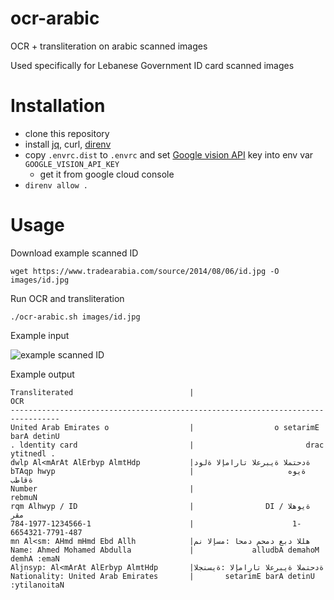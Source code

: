 # ocr-arabic
OCR + transliteration on arabic scanned images

Used specifically for Lebanese Government ID card scanned images

# Installation

- clone this repository
- install [jq](https://stedolan.github.io/jq/), curl, [direnv](https://direnv.net/)
- copy `.envrc.dist` to `.envrc` and set [Google vision API](https://cloud.google.com/vision/docs/ocr) key into env var `GOOGLE_VISION_API_KEY`
  - get it from google cloud console
- `direnv allow .` 

# Usage

Download example scanned ID

    wget https://www.tradearabia.com/source/2014/08/06/id.jpg -O images/id.jpg

Run OCR and transliteration

    ./ocr-arabic.sh images/id.jpg

Example input

![example scanned ID](https://www.tradearabia.com/source/2014/08/06/id.jpg)

Example output

    Transliterated                          |                                     OCR
    ---------------------------------------------------------------------------------
    United Arab Emirates o                  |                  o setarimE barA detinU
    . ldentity card                         |                         drac ytitnedl .
    dwlp Al<mArAt AlErbyp AlmtHdp           |ةدحتملا ةيبرعلا تارامإلا ةلود
    bTAqp hwyp                              |                     ةيوه ةقاطب
    Number                                  |                                  rebmuN
    rqm Alhwyp / ID                         |                DI / ةيوهلا مقر
    784-1977-1234566-1                      |                      1-6654321-7791-487
    mn Al<sm: AHmd mHmd Ebd Allh            |هللا دبع دمحم دمحا :مسإلا نم
    Name: Ahmed Mohamed Abdulla             |             alludbA demahoM demhA :emaN
    Aljnsyp: Al<mArAt AlErbyp AlmtHdp       |ةدحتملا ةيبرعلا تارامإلا :ةيسنجلا
    Nationality: United Arab Emirates       |       setarimE barA detinU :ytilanoitaN
    
